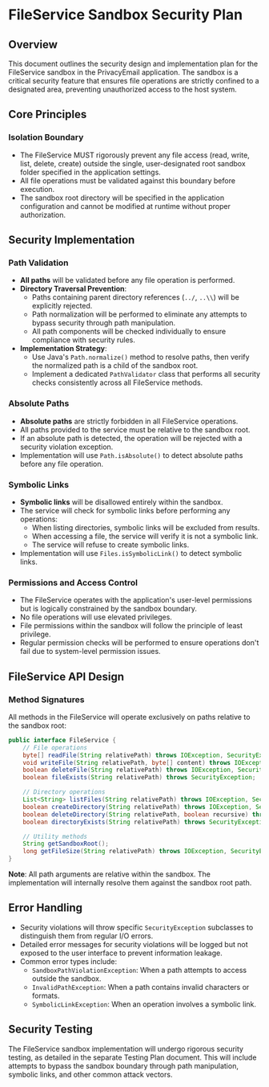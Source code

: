 # FileService Sandbox Security Plan

## Overview
This document outlines the security design and implementation plan for the FileService sandbox in the PrivacyEmail application. The sandbox is a critical security feature that ensures file operations are strictly confined to a designated area, preventing unauthorized access to the host system.

## Core Principles

### Isolation Boundary
- The FileService MUST rigorously prevent any file access (read, write, list, delete, create) outside the single, user-designated root sandbox folder specified in the application settings.
- All file operations must be validated against this boundary before execution.
- The sandbox root directory will be specified in the application configuration and cannot be modified at runtime without proper authorization.

## Security Implementation

### Path Validation
- **All paths** will be validated before any file operation is performed.
- **Directory Traversal Prevention**:
  - Paths containing parent directory references (`../`, `..\\`) will be explicitly rejected.
  - Path normalization will be performed to eliminate any attempts to bypass security through path manipulation.
  - All path components will be checked individually to ensure compliance with security rules.
- **Implementation Strategy**:
  - Use Java's `Path.normalize()` method to resolve paths, then verify the normalized path is a child of the sandbox root.
  - Implement a dedicated `PathValidator` class that performs all security checks consistently across all FileService methods.

### Absolute Paths
- **Absolute paths** are strictly forbidden in all FileService operations.
- All paths provided to the service must be relative to the sandbox root.
- If an absolute path is detected, the operation will be rejected with a security violation exception.
- Implementation will use `Path.isAbsolute()` to detect absolute paths before any file operation.

### Symbolic Links
- **Symbolic links** will be disallowed entirely within the sandbox.
- The service will check for symbolic links before performing any operations:
  - When listing directories, symbolic links will be excluded from results.
  - When accessing a file, the service will verify it is not a symbolic link.
  - The service will refuse to create symbolic links.
- Implementation will use `Files.isSymbolicLink()` to detect symbolic links.

### Permissions and Access Control
- The FileService operates with the application's user-level permissions but is logically constrained by the sandbox boundary.
- No file operations will use elevated privileges.
- File permissions within the sandbox will follow the principle of least privilege.
- Regular permission checks will be performed to ensure operations don't fail due to system-level permission issues.

## FileService API Design

### Method Signatures
All methods in the FileService will operate exclusively on paths relative to the sandbox root:

```java
public interface FileService {
    // File operations
    byte[] readFile(String relativePath) throws IOException, SecurityException;
    void writeFile(String relativePath, byte[] content) throws IOException, SecurityException;
    boolean deleteFile(String relativePath) throws IOException, SecurityException;
    boolean fileExists(String relativePath) throws SecurityException;

    // Directory operations
    List<String> listFiles(String relativePath) throws IOException, SecurityException;
    boolean createDirectory(String relativePath) throws IOException, SecurityException;
    boolean deleteDirectory(String relativePath, boolean recursive) throws IOException, SecurityException;
    boolean directoryExists(String relativePath) throws SecurityException;

    // Utility methods
    String getSandboxRoot();
    long getFileSize(String relativePath) throws IOException, SecurityException;
}
```

**Note**: All path arguments are relative within the sandbox. The implementation will internally resolve them against the sandbox root path.

## Error Handling

- Security violations will throw specific `SecurityException` subclasses to distinguish them from regular I/O errors.
- Detailed error messages for security violations will be logged but not exposed to the user interface to prevent information leakage.
- Common error types include:
  - `SandboxPathViolationException`: When a path attempts to access outside the sandbox.
  - `InvalidPathException`: When a path contains invalid characters or formats.
  - `SymbolicLinkException`: When an operation involves a symbolic link.

## Security Testing

The FileService sandbox implementation will undergo rigorous security testing, as detailed in the separate Testing Plan document. This will include attempts to bypass the sandbox boundary through path manipulation, symbolic links, and other common attack vectors.
